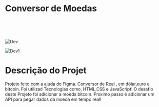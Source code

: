 <h1> Conversor de Moedas</h1>
<br>
<br>
<br>





![Dev](https://user-images.githubusercontent.com/115382914/233162924-596cd91d-2744-47ef-9ef1-1d9f46fbf244.jpg)


![Dev1](https://user-images.githubusercontent.com/115382914/233162934-7bd36e70-14da-4d58-88ba-0370cc7f7ca0.jpg)




<h1> Descrição  do Projet</h1>
<p> Projeto feito com a ajuda do Figma. Conversor de Real , em dólar,euro e  bitcoin.  Foi utilizad Tecnologias  como,  HTML,CSS e JavaScript! O desafio deste Projeto foi adicionar a moeda
bitcoin. Proximo passo é adicionar um API para pegar dados da moeda em tempo real!<p
